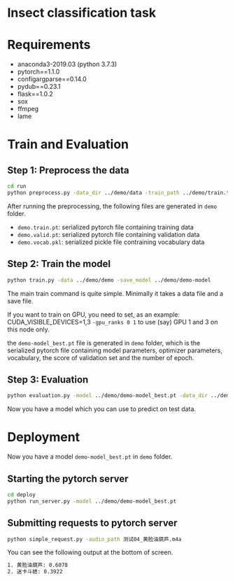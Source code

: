 # Insect classification task

# Requirements

+ anaconda3-2019.03 (python 3.7.3)
+ pytorch==1.1.0
+ configargparse==0.14.0
+ pydub==0.23.1
+ flask==1.0.2
+ sox
+ ffmpeg
+ lame

# Train and Evaluation
## Step 1: Preprocess the data
```bash
cd run
python preprocess.py -data_dir ../demo/data -train_path ../demo/train.txt -valid_path ../demo/valid.txt -save_data ../demo/demo
```

After running the preprocessing, the following files are generated in `demo` folder.

+ `demo.train.pt`: serialized pytorch file containing training data
+ `demo.valid.pt`: serialized pytorch file containing validation data
+ `demo.vocab.pkl`: serialized pickle file contraining vocabulary data

## Step 2: Train the model

```bash
python train.py -data ../demo/demo -save_model ../demo/demo-model
```

The main train command is quite simple. Minimally it takes a data file and a save file.

If you want to train on GPU, you need to set, as an example: CUDA_VISIBLE_DEVICES=1,3 `-gpu_ranks 0 1` to use
(say) GPU 1 and 3 on this node only.

the `demo-model_best.pt` file is generated in `demo` folder, which is the serialized pytorch file containing
model parameters, optimizer parameters, vocabulary, the score of validation set and the number of epoch.

## Step 3: Evaluation
```bash
python evaluation.py -model ../demo/demo-model_best.pt -data_dir ../demo/data  -test_path ../demo/valid.txt
```

Now you have a model which you can use to predict on test data. 

# Deployment
Now you have a model `demo-model_best.pt` in `demo` folder.

## Starting the pytorch server
```bash
cd deploy
python run_server.py -model ../demo/demo-model_best.pt
```

## Submitting requests to pytorch server
```bash
python simple_request.py -audio_path 测试04_黄脸油葫芦.m4a
```

You can see the following output at the bottom of screen.
```bash
1. 黄脸油葫芦: 0.6078
2. 迷卡斗蟋: 0.3922
```
